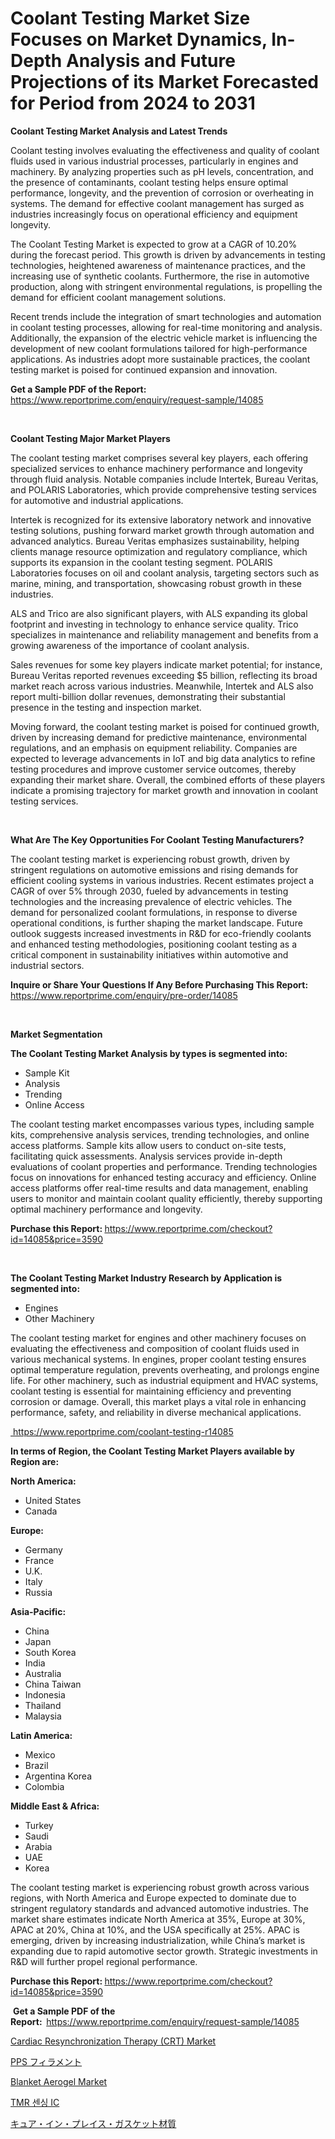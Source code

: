 <p><h1>Coolant Testing Market Size Focuses on Market Dynamics, In-Depth Analysis and Future Projections of its Market Forecasted for Period from 2024 to 2031</h1></p><p><strong>Coolant Testing Market Analysis and Latest Trends</strong></p>
<p><p>Coolant testing involves evaluating the effectiveness and quality of coolant fluids used in various industrial processes, particularly in engines and machinery. By analyzing properties such as pH levels, concentration, and the presence of contaminants, coolant testing helps ensure optimal performance, longevity, and the prevention of corrosion or overheating in systems. The demand for effective coolant management has surged as industries increasingly focus on operational efficiency and equipment longevity.</p><p>The Coolant Testing Market is expected to grow at a CAGR of 10.20% during the forecast period. This growth is driven by advancements in testing technologies, heightened awareness of maintenance practices, and the increasing use of synthetic coolants. Furthermore, the rise in automotive production, along with stringent environmental regulations, is propelling the demand for efficient coolant management solutions. </p><p>Recent trends include the integration of smart technologies and automation in coolant testing processes, allowing for real-time monitoring and analysis. Additionally, the expansion of the electric vehicle market is influencing the development of new coolant formulations tailored for high-performance applications. As industries adopt more sustainable practices, the coolant testing market is poised for continued expansion and innovation.</p></p>
<p><strong>Get a Sample PDF of the Report:&nbsp;</strong> <a href="https://www.reportprime.com/enquiry/request-sample/14085">https://www.reportprime.com/enquiry/request-sample/14085</a></p>
<p>&nbsp;</p>
<p><strong>Coolant Testing Major Market Players</strong></p>
<p><p>The coolant testing market comprises several key players, each offering specialized services to enhance machinery performance and longevity through fluid analysis. Notable companies include Intertek, Bureau Veritas, and POLARIS Laboratories, which provide comprehensive testing services for automotive and industrial applications.</p><p>Intertek is recognized for its extensive laboratory network and innovative testing solutions, pushing forward market growth through automation and advanced analytics. Bureau Veritas emphasizes sustainability, helping clients manage resource optimization and regulatory compliance, which supports its expansion in the coolant testing segment. POLARIS Laboratories focuses on oil and coolant analysis, targeting sectors such as marine, mining, and transportation, showcasing robust growth in these industries.</p><p>ALS and Trico are also significant players, with ALS expanding its global footprint and investing in technology to enhance service quality. Trico specializes in maintenance and reliability management and benefits from a growing awareness of the importance of coolant analysis.</p><p>Sales revenues for some key players indicate market potential; for instance, Bureau Veritas reported revenues exceeding $5 billion, reflecting its broad market reach across various industries. Meanwhile, Intertek and ALS also report multi-billion dollar revenues, demonstrating their substantial presence in the testing and inspection market. </p><p>Moving forward, the coolant testing market is poised for continued growth, driven by increasing demand for predictive maintenance, environmental regulations, and an emphasis on equipment reliability. Companies are expected to leverage advancements in IoT and big data analytics to refine testing procedures and improve customer service outcomes, thereby expanding their market share. Overall, the combined efforts of these players indicate a promising trajectory for market growth and innovation in coolant testing services.</p></p>
<p>&nbsp;</p>
<p><strong>What Are The Key Opportunities For Coolant Testing Manufacturers?</strong></p>
<p><p>The coolant testing market is experiencing robust growth, driven by stringent regulations on automotive emissions and rising demands for efficient cooling systems in various industries. Recent estimates project a CAGR of over 5% through 2030, fueled by advancements in testing technologies and the increasing prevalence of electric vehicles. The demand for personalized coolant formulations, in response to diverse operational conditions, is further shaping the market landscape. Future outlook suggests increased investments in R&D for eco-friendly coolants and enhanced testing methodologies, positioning coolant testing as a critical component in sustainability initiatives within automotive and industrial sectors.</p></p>
<p><strong>Inquire or Share Your Questions If Any Before Purchasing This Report:</strong> <a href="https://www.reportprime.com/enquiry/pre-order/14085">https://www.reportprime.com/enquiry/pre-order/14085</a></p>
<p>&nbsp;</p>
<p><strong>Market Segmentation</strong></p>
<p><strong>The Coolant Testing Market Analysis by types is segmented into:</strong></p>
<p><ul><li>Sample Kit</li><li>Analysis</li><li>Trending</li><li>Online Access</li></ul></p>
<p><p>The coolant testing market encompasses various types, including sample kits, comprehensive analysis services, trending technologies, and online access platforms. Sample kits allow users to conduct on-site tests, facilitating quick assessments. Analysis services provide in-depth evaluations of coolant properties and performance. Trending technologies focus on innovations for enhanced testing accuracy and efficiency. Online access platforms offer real-time results and data management, enabling users to monitor and maintain coolant quality efficiently, thereby supporting optimal machinery performance and longevity.</p></p>
<p><strong>Purchase this Report:&nbsp;</strong><a href="https://www.reportprime.com/checkout?id=14085&price=3590">https://www.reportprime.com/checkout?id=14085&price=3590</a></p>
<p>&nbsp;</p>
<p><strong>The Coolant Testing Market Industry Research by Application is segmented into:</strong></p>
<p><ul><li>Engines</li><li>Other Machinery</li></ul></p>
<p><p>The coolant testing market for engines and other machinery focuses on evaluating the effectiveness and composition of coolant fluids used in various mechanical systems. In engines, proper coolant testing ensures optimal temperature regulation, prevents overheating, and prolongs engine life. For other machinery, such as industrial equipment and HVAC systems, coolant testing is essential for maintaining efficiency and preventing corrosion or damage. Overall, this market plays a vital role in enhancing performance, safety, and reliability in diverse mechanical applications.</p></p>
<p><a href="https://www.reportprime.com/coolant-testing-r14085">&nbsp;https://www.reportprime.com/coolant-testing-r14085</a></p>
<p><strong>In terms of Region, the Coolant Testing Market Players available by Region are:</strong></p>
<p>
    <p> <strong> North America: </strong>
        <ul>
            <li>United States</li>
            <li>Canada</li>
        </ul>
        </p> 
    <p> <strong> Europe: </strong>
        <ul>
            <li>Germany</li>
            <li>France</li>
            <li>U.K.</li>
            <li>Italy</li>
            <li>Russia</li>
        </ul>
        </p> 
    <p> <strong> Asia-Pacific: </strong>
        <ul>
            <li>China</li>
            <li>Japan</li>
            <li>South Korea</li>
            <li>India</li>
            <li>Australia</li>
            <li>China Taiwan</li>
            <li>Indonesia</li>
            <li>Thailand</li>
            <li>Malaysia</li>
        </ul>
        </p> 
    <p> <strong> Latin America: </strong>
        <ul>
            <li>Mexico</li>
            <li>Brazil</li>
            <li>Argentina Korea</li>
            <li>Colombia</li>
        </ul>
        </p> 
    <p> <strong> Middle East & Africa: </strong>
        <ul>
            <li>Turkey</li>
            <li>Saudi</li>
            <li>Arabia</li>
            <li>UAE</li>
            <li>Korea</li>
        </ul>
    </p>
    </p>
<p><p>The coolant testing market is experiencing robust growth across various regions, with North America and Europe expected to dominate due to stringent regulatory standards and advanced automotive industries. The market share estimates indicate North America at 35%, Europe at 30%, APAC at 20%, China at 10%, and the USA specifically at 25%. APAC is emerging, driven by increasing industrialization, while China’s market is expanding due to rapid automotive sector growth. Strategic investments in R&D will further propel regional performance.</p></p>
<p><strong>Purchase this Report: </strong><a href="https://www.reportprime.com/checkout?id=14085&price=3590">https://www.reportprime.com/checkout?id=14085&price=3590</a></p>
<p>&nbsp;<strong>Get a Sample PDF of the Report:&nbsp;&nbsp;</strong><a href="https://www.reportprime.com/enquiry/request-sample/14085">https://www.reportprime.com/enquiry/request-sample/14085</a></p>
<p><strong></strong></p>
<p><p><a href="https://medium.com/@cesailson56547/cardiac-resynchronization-therapy-crt-market-trends-and-analysis-opportunities-and-challenges-0a9a8dd61208?postPublishedType=initial">Cardiac Resynchronization Therapy (CRT) Market</a></p><p><a href="https://medium.com/@jolyongue8huy/pps-filaments-market-%E3%81%AF-%E3%82%B3%E3%82%B9%E3%83%88%E7%AE%A1%E7%90%86%E3%81%A8%E5%8A%B9%E7%8E%87%E5%90%91%E4%B8%8A%E3%82%92%E5%84%AA%E5%85%88%E3%81%97%E3%81%BE%E3%81%99-%E3%81%95%E3%82%89%E3%81%AB-%E5%A0%B1%E5%91%8A%E6%9B%B8%E3%81%AF%E5%B8%82%E5%A0%B4%E3%81%AE%E9%9C%80%E8%A6%81%E9%9D%A2%E3%81%A8%E4%BE%9B%E7%B5%A6%E9%9D%A2%E3%81%AE%E4%B8%A1%E6%96%B9%E3%82%92%E3%82%AB%E3%83%90%E3%83%BC%E3%81%97%E3%81%A6%E3%81%84%E3%81%BE%E3%81%99-pps-filaments-%E5%B8%82%E5%A0%B4%E3%81%AF-2024-%E3%81%8B%E3%82%89-8edc23138bd7">PPS フィラメント</a></p><p><a href="https://www.linkedin.com/pulse/blanket-aerogel-market-forecast-global-trends-analysis-oa4ze?trackingId=W5UQXYzHRM6ktWcQgQ2%2Fcw%3D%3D">Blanket Aerogel Market</a></p><p><a href="https://medium.com/@eunicevaughan35/%EC%84%B8%EA%B3%84-tmr-sensing-ics-market-%EC%9D%80-2024%EC%97%90%EC%84%9C-2031%EB%A1%9C-%EC%97%B0%ED%8F%89%EA%B7%A0-%EC%A6%9D%EA%B0%80%EC%9C%A8%EC%9D%84-%EB%B3%B4%EC%9D%BC-%EA%B2%83%EC%9C%BC%EB%A1%9C-%EC%98%88%EC%83%81%EB%90%A9%EB%8B%88%EB%8B%A4-e7318a608b2b">TMR 센싱 IC</a></p><p><a href="https://medium.com/@jolyongue8huy/cure-in-place-gasket-material-market-%E3%81%AF-%E3%82%B3%E3%82%B9%E3%83%88%E7%AE%A1%E7%90%86%E3%81%A8%E5%8A%B9%E7%8E%87%E5%90%91%E4%B8%8A%E3%82%92%E5%84%AA%E5%85%88%E3%81%97%E3%81%BE%E3%81%99-%E3%81%95%E3%82%89%E3%81%AB-%E5%A0%B1%E5%91%8A%E6%9B%B8%E3%81%AF%E5%B8%82%E5%A0%B4%E3%81%AE%E9%9C%80%E8%A6%81%E9%9D%A2%E3%81%A8%E4%BE%9B%E7%B5%A6%E9%9D%A2%E3%81%AE%E4%B8%A1%E6%96%B9%E3%82%92%E3%82%AB%E3%83%90%E3%83%BC%E3%81%97%E3%81%A6%E3%81%84%E3%81%BE%E3%81%99-cure-in-b1e35bd469ce">キュア・イン・プレイス・ガスケット材質</a></p></p>